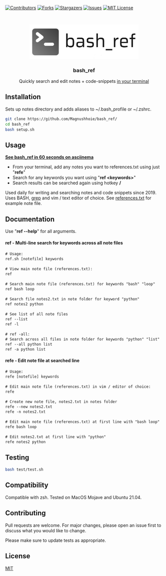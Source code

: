 <!-- PROJECT SHIELDS -->
[![Contributors][contributors-shield]][contributors-url]
[![Forks][forks-shield]][forks-url]
[![Stargazers][stars-shield]][stars-url]
[![Issues][issues-shield]][issues-url]
[![MIT License][license-shield]][license-url]

<!-- PROJECT LOGO -->
<br />
<p align="center">
  <a href="https://github.com/Magnushhoie/bash_ref">
    <img src="img/bash_ref.png" alt="Logo" width="350">
  </a>

  <h3 align="center">bash_ref</h3>

  <p align="center">
    Quickly search and edit notes + code-snippets <a href="https://asciinema.org/a/431547">in your terminal</a>
    
  
  </p>
</p>

## Installation

Sets up notes directory and adds aliases to ~/.bash_profile or ~/.zshrc.

```bash
git clone https://github.com/Magnushhoie/bash_ref/
cd bash_ref
bash setup.sh
```

## Usage

**[See bash_ref in 60 seconds on asciinema](https://asciinema.org/a/431547)**
- From your terminal, add any notes you want to references.txt using just "**refe**"
- Search for any keywords you want using "**ref \<keywords\>**"
- Search results can be searched again using hotkey **/**

Used daily for writing and searching notes and code snippets since 2019. Uses BASH, [grep](https://github.com/Magnushhoie/bash_ref/blob/master/src/functions.sh#L176) and vim / text editor of choice.
See [references.txt](references.txt) for example note file.

## Documentation

Use "**ref --help**" for all arguments.

#### ref - Multi-line search for keywords across all note files

```text
# Usage:
ref.sh [notefile] keywords

# View main note file (references.txt):
ref 

# Search main note file (references.txt) for keywords "bash" "loop"
ref bash loop

# Search file notes2.txt in note folder for keyword "python"
ref notes2 python

# See list of all note files
ref --list
ref -l

# ref -all:
# Search across all files in note folder for keywords "python" "list"
ref --all python list
ref -a python list
```

#### refe - Edit note file at searched line

```text
# Usage:
refe [notefile] keywords

# Edit main note file (references.txt) in vim / editor of choice:
refe

# Create new note file, notes2.txt in notes folder
refe --new notes2.txt
refe -n notes2.txt

# Edit main note file (references.txt) at first line with "bash loop"
refe bash loop

# Edit notes2.txt at first line with "python"
refe notes2 python
```

## Testing

```bash
bash test/test.sh
```

## Compatibility
Compatible with zsh. Tested on MacOS Mojave and Ubuntu 21.04. 

## Contributing
Pull requests are welcome. For major changes, please open an issue first to discuss what you would like to change.

Please make sure to update tests as appropriate.

## License
[MIT](https://choosealicense.com/licenses/mit/)



<!-- MARKDOWN LINKS & IMAGES -->
<!-- https://www.markdownguide.org/basic-syntax/#reference-style-links -->
[contributors-shield]: https://img.shields.io/github/contributors/Magnushhoie/bash_ref.svg?style=for-the-badge
[contributors-url]: https://github.com/Magnushhoie/bash_ref/graphs/contributors
[forks-shield]: https://img.shields.io/github/forks/Magnushhoie/bash_ref.svg?style=for-the-badge
[forks-url]: https://github.com/Magnushhoie/bash_ref/network/members
[stars-shield]: https://img.shields.io/github/stars/Magnushhoie/bash_ref.svg?style=for-the-badge
[stars-url]: https://github.com/Magnushhoie/bash_ref/stargazers
[issues-shield]: https://img.shields.io/github/issues/Magnushhoie/bash_ref.svg?style=for-the-badge
[issues-url]: https://github.com/Magnushhoie/bash_ref/issues
[license-shield]: https://img.shields.io/github/license/othneildrew/Best-README-Template.svg?style=for-the-badge
[license-url]: https://github.com/Magnushhoie/bash_ref/blob/master/LICENSE.txt
